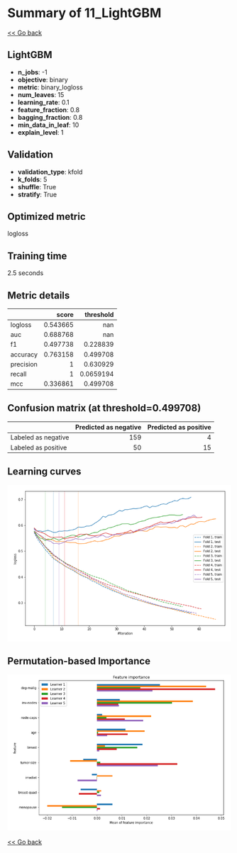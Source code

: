 # Summary of 11_LightGBM

[<< Go back](../README.md)


## LightGBM
- **n_jobs**: -1
- **objective**: binary
- **metric**: binary_logloss
- **num_leaves**: 15
- **learning_rate**: 0.1
- **feature_fraction**: 0.8
- **bagging_fraction**: 0.8
- **min_data_in_leaf**: 10
- **explain_level**: 1

## Validation
 - **validation_type**: kfold
 - **k_folds**: 5
 - **shuffle**: True
 - **stratify**: True

## Optimized metric
logloss

## Training time

2.5 seconds

## Metric details
|           |    score |   threshold |
|:----------|---------:|------------:|
| logloss   | 0.543665 | nan         |
| auc       | 0.688768 | nan         |
| f1        | 0.497738 |   0.228839  |
| accuracy  | 0.763158 |   0.499708  |
| precision | 1        |   0.630929  |
| recall    | 1        |   0.0659194 |
| mcc       | 0.336861 |   0.499708  |


## Confusion matrix (at threshold=0.499708)
|                     |   Predicted as negative |   Predicted as positive |
|:--------------------|------------------------:|------------------------:|
| Labeled as negative |                     159 |                       4 |
| Labeled as positive |                      50 |                      15 |

## Learning curves
![Learning curves](learning_curves.png)

## Permutation-based Importance
![Permutation-based Importance](permutation_importance.png)

[<< Go back](../README.md)
